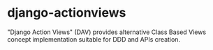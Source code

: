 django-actionviews
==================

"Django Action Views" (DAV) provides alternative Class Based Views concept implementation suitable for DDD and APIs creation.
